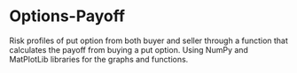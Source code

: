 # Options-Payoff
Risk profiles of put option from both buyer and seller through a function that calculates the payoff from buying a put option. Using NumPy and MatPlotLib libraries for the graphs and functions.
